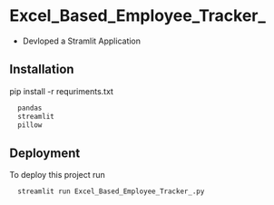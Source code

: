 # Excel_Based_Employee_Tracker_
- Devloped a Stramlit Application





## Installation

pip install -r requriments.txt

```bash
  pandas
  streamlit
  pillow
```
    

## Deployment

To deploy this project run

```bash
  streamlit run Excel_Based_Employee_Tracker_.py
```
